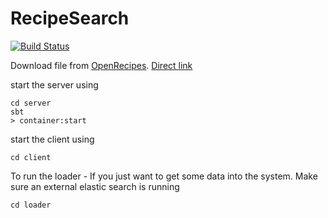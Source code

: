 # RecipeSearch
[![Build Status](https://travis-ci.org/pram/recipesearch.svg?branch=master)](https://travis-ci.org/pram/recipesearch)

Download file from [OpenRecipes](http://openrecip.es/). [Direct link](http://openrecipes.s3.amazonaws.com/recipeitems-latest.json.gz)

start the server using

    cd server
    sbt  
    > container:start

start the client using

    cd client

To run the loader - If you just want to get some data into the system. Make sure an external elastic search is running

    cd loader
